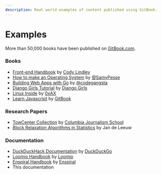 ```yaml
---
description: Real world examples of content published using GitBook.
---
```


# Examples

More than 50,000 books have been published on [GitBook.com](https://www.gitbook.com/explore).

### Books

- [Front-end Handbook](https://www.gitbook.com/book/frontendmasters/front-end-handbook/details) by [Cody Lindley](http://codylindley.com)
- [How to make an Operating System](https://www.gitbook.com/book/samypesse/how-to-create-an-operating-system/details) by [@SamyPesse](https://github.com/SamyPesse)
- [Building Web Apps with Go](https://www.gitbook.com/book/codegangsta/building-web-apps-with-go/details) by [@codegangsta](https://github.com/codegangsta)
- [Django Girls Tutorial](http://tutorial.djangogirls.org/en/index.html) by [Django Girls](https://djangogirls.org)
- [Linux Inside](https://www.gitbook.com/book/0xax/linux-insides/details) by [0xAX](https://twitter.com/0xAX)
- [Learn Javascript](https://www.gitbook.com/book/gitbookio/javascript/details) by [GitBook](https://twitter.com/GitbookIO)

### Research Papers

- [TowCenter Collection](https://www.gitbook.com/@towcenter) by [Columbia Journalism School](http://www.journalism.columbia.edu/)
- [Block Relaxation Algorithms in Statistics](https://www.gitbook.com/@jandeleeuw) by Jan de Leeuw

### Documentation

- [DuckDuckHack Documentation](http://docs.duckduckhack.com) by [DuckDuckGo](https://duckduckgo.com/about)
- [Loomio Handbook](http://loomio.coop/) by [Loomio](https://www.loomio.org/)
- [Enspiral Handbook](http://handbook.enspiral.com/) by [Enspiral](http://enspiral.com/)
- This documentation


